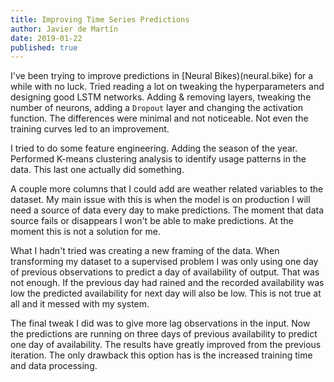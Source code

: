 ```yaml
---
title: Improving Time Series Predictions
author: Javier de Martín
date: 2019-01-22
published: true
---
```


I've been trying to improve predictions in [Neural Bikes)(neural.bike) for a while with no luck. Tried reading a lot on tweaking the hyperparameters and designing good LSTM networks. Adding & removing layers, tweaking the number of neurons, adding a `Dropout` layer and changing the activation function. The differences were minimal  and not noticeable. Not even the training curves led to an improvement.

I tried to do some feature engineering. Adding the season of the year. Performed K-means clustering analysis to identify usage patterns in the data. This last one actually did something. 

A couple more columns that I could add are weather related variables to the dataset. My main issue with this is when the model is on production I will need a source of data every day to make predictions. The moment that data source fails or disappears I won't be able to make predictions. At the moment this is not a solution for me.

What I hadn't tried was creating a new framing of the data. When transforming my dataset to a supervised problem I was only using one day of previous observations to predict a day of availability of output. That was not enough. If the previous day had rained and the recorded availability was low the predicted availability for next day will also be low. This is not true at all and it messed with my system. 

The final tweak I did was to give more lag observations in the input. Now the predictions are running on three days of previous availability to predict one day of availability. The results have greatly improved from the previous iteration. The only drawback this option has is the increased training time and data processing.